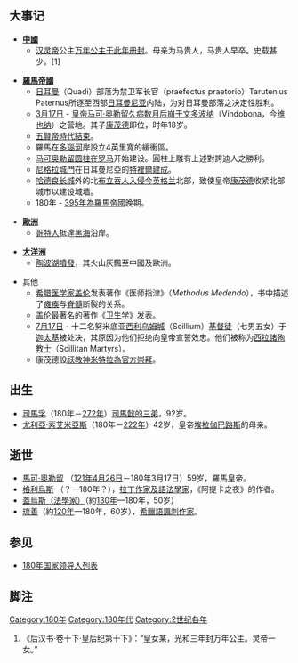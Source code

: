 ## 大事记

  - **[中國](../Page/中國.md "wikilink")**
      - [汉灵帝](../Page/汉灵帝.md "wikilink")公主[万年公主于此年册封](https://zh.wikipedia.org/wiki/萬年公主 "wikilink")。母亲为马贵人，马贵人早卒。史载甚少。\[1\]

<!-- end list -->

  - **[羅馬帝國](../Page/羅馬帝國.md "wikilink")**
      - [日耳曼](../Page/日耳曼人.md "wikilink")（Quadi）部落为禁卫军长官（praefectus praetorio）Tarutenius Paternus所逐至西部[日耳曼尼亚](../Page/日耳曼尼亚.md "wikilink")内陆，为对日耳曼部落之决定性胜利。
      - [3月17日](../Page/3月17日.md "wikilink") - [皇帝](../Page/羅馬皇帝.md "wikilink")[马可·奥勒留久病数月后崩于文多波纳](https://zh.wikipedia.org/wiki/马可·奥勒留 "wikilink")（Vindobona，今[维也纳](https://zh.wikipedia.org/wiki/维也纳 "wikilink")）之营地。其子[康茂德](../Page/康茂德.md "wikilink")即位，时年18岁。
      - [五賢帝時代結束](https://zh.wikipedia.org/wiki/五賢帝時代 "wikilink")。
      - 羅馬在[多瑙河](../Page/多瑙河.md "wikilink")岸設立4英里寬的緩衝區。
      - [马可奥勒留圆柱在](../Page/馬可奧里略圓柱.md "wikilink")[罗马](../Page/罗马.md "wikilink")开始建设。圓柱上雕有上述對誇迪人之勝利。
      - [尼格拉城門](../Page/尼格拉城門.md "wikilink")在日耳曼尼亞的[特裡爾建成](../Page/特里尔.md "wikilink")。
      - [哈德良长城](../Page/哈德良长城.md "wikilink")外的北[布立吞人入侵今](https://zh.wikipedia.org/wiki/布立吞人 "wikilink")[英格兰](../Page/英格兰.md "wikilink")北部，致使皇帝[康茂德](../Page/康茂德.md "wikilink")收紧北部城市以建设城墙。
      - 180年 - [395年為](https://zh.wikipedia.org/wiki/395年 "wikilink")[羅馬帝國](../Page/羅馬帝國.md "wikilink")晚期。

<!-- end list -->

  - **[歐洲](https://zh.wikipedia.org/wiki/歐洲 "wikilink")**
      - [哥特人](../Page/哥特人.md "wikilink")抵達[黑海](../Page/黑海.md "wikilink")沿岸。

<!-- end list -->

  - **[大洋洲](../Page/大洋洲.md "wikilink")**
      - [陶波湖噴發](https://zh.wikipedia.org/wiki/陶波湖 "wikilink")，其火山灰飄至中國及歐洲。

<!-- end list -->

  - 其他
      - [希腊](../Page/古希腊.md "wikilink")[医学家](https://zh.wikipedia.org/wiki/醫學家 "wikilink")[盖伦](../Page/盖伦.md "wikilink")发表著作《医师指津》（*Methodus Medendo*），书中描述了[瘫痪](../Page/瘫痪.md "wikilink")与[脊髓](../Page/脊髓.md "wikilink")断裂的关系。
      - 盖伦最著名的著作《[卫生学](https://zh.wikipedia.org/wiki/卫生学 "wikilink")》发表。
      - [7月17日](https://zh.wikipedia.org/wiki/7月17日 "wikilink") - 十二名努米底亚[西利乌姆城](https://zh.wikipedia.org/wiki/西利乌姆 "wikilink")（Scillium）[基督徒](../Page/基督徒.md "wikilink")（七男五女）于[迦太基](../Page/迦太基.md "wikilink")被处决，其原因为他们拒绝向皇帝宣誓效忠。他们被称为[西拉諸殉教士](https://zh.wikipedia.org/wiki/西拉諸殉教士 "wikilink")（Scillitan Martyrs）。
      - 康茂德設[祆教神](https://zh.wikipedia.org/wiki/祆教 "wikilink")[米特拉為官方崇拜](https://zh.wikipedia.org/wiki/米特拉 "wikilink")。

## 出生

  - [司馬孚](../Page/司馬孚.md "wikilink")（180年－[272年](https://zh.wikipedia.org/wiki/272年 "wikilink")）[司馬懿的三弟](../Page/司马懿.md "wikilink")，92岁。
  - [尤利亞·索艾米亞斯](https://zh.wikipedia.org/wiki/尤利亞·索艾米亞斯 "wikilink")（180年－[222年](https://zh.wikipedia.org/wiki/222年 "wikilink")）42岁，皇帝[埃拉伽巴路斯](../Page/埃拉伽巴路斯.md "wikilink")的母亲。

## 逝世

  - [馬可·奧勒留](https://zh.wikipedia.org/wiki/马可·奥勒留 "wikilink") （[121年](https://zh.wikipedia.org/wiki/121年 "wikilink")[4月26日](../Page/4月26日.md "wikilink")－180年3月17日）59岁，羅馬皇帝。
  - [格利烏斯](https://zh.wikipedia.org/wiki/格利烏斯 "wikilink") （？—180年？），[拉丁作家及](../Page/拉丁语.md "wikilink")[語法學家](https://zh.wikipedia.org/wiki/语法学家 "wikilink")，《阿提卡之夜》的作者。
  - [蓋烏斯（法學家）](https://zh.wikipedia.org/wiki/蓋烏斯（法學家） "wikilink")（約[130年](https://zh.wikipedia.org/wiki/130年 "wikilink")—180年，50岁）
  - [琉善](../Page/琉善.md "wikilink")（約[120年](https://zh.wikipedia.org/wiki/120年 "wikilink")—180年，60岁），[希臘語諷刺作家](https://zh.wikipedia.org/wiki/希臘語 "wikilink")。

## 参见

  - [180年国家领导人列表](https://zh.wikipedia.org/wiki/180年国家领导人列表 "wikilink")

## 脚注

[Category:180年](https://zh.wikipedia.org/wiki/Category:180年 "wikilink") [Category:180年代](https://zh.wikipedia.org/wiki/Category:180年代 "wikilink") [Category:2世纪各年](https://zh.wikipedia.org/wiki/Category:2世纪各年 "wikilink")

1.  《后汉书·卷十下·皇后纪第十下》：“皇女某，光和三年封万年公主。灵帝一女。”